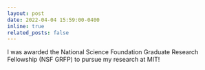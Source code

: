 ```yaml
---
layout: post
date: 2022-04-04 15:59:00-0400
inline: true
related_posts: false
---
```


I was awarded the National Science Foundation Graduate Research Fellowship (NSF GRFP) to pursue my research at MIT!
